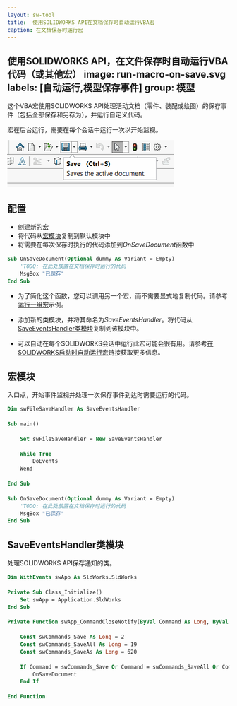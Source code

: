 ```yaml
---
layout: sw-tool
title:  使用SOLIDWORKS API在文档保存时自动运行VBA宏
caption: 在文档保存时运行宏
---
```

 使用SOLIDWORKS API，在文件保存时自动运行VBA代码（或其他宏）
image: run-macro-on-save.svg
labels: [自动运行,模型保存事件]
group: 模型
---
这个VBA宏使用SOLIDWORKS API处理活动文档（零件、装配或绘图）的保存事件（包括全部保存和另存为），并运行自定义代码。

宏在后台运行，需要在每个会话中运行一次以开始监视。

![文件保存命令](save-command.png)

## 配置

* 创建新的宏
* 将代码从[宏模块](#宏模块)复制到默认模块中
* 将需要在每次保存时执行的代码添加到*OnSaveDocument*函数中

``` vb
Sub OnSaveDocument(Optional dummy As Variant = Empty)
    'TODO: 在此处放置在文档保存时运行的代码
    MsgBox "已保存"
End Sub
```

* 为了简化这个函数，您可以调用另一个宏，而不需要显式地复制代码。请参考[运行一组宏](/docs/codestack/solidworks-api/application/frame/run-macros-group/)示例。

* 添加新的类模块，并将其命名为*SaveEventsHandler*。将代码从[SaveEventsHandler类模块](#saveeventshandler类模块)复制到该模块中。

* 可以自动在每个SOLIDWORKS会话中运行此宏可能会很有用。请参考[在SOLIDWORKS启动时自动运行宏](/docs/codestack/solidworks-api/getting-started/macros/run-macro-on-solidworks-start/)链接获取更多信息。

## 宏模块

入口点，开始事件监视并处理一次保存事件到达时需要运行的代码。

``` vb
Dim swFileSaveHandler As SaveEventsHandler

Sub main()
    
    Set swFileSaveHandler = New SaveEventsHandler
    
    While True
        DoEvents
    Wend
    
End Sub

Sub OnSaveDocument(Optional dummy As Variant = Empty)
    'TODO: 在此处放置在文档保存时运行的代码
    MsgBox "已保存"
End Sub
```



## SaveEventsHandler类模块

处理SOLIDWORKS API保存通知的类。

``` vb
Dim WithEvents swApp As SldWorks.SldWorks

Private Sub Class_Initialize()
    Set swApp = Application.SldWorks
End Sub

Private Function swApp_CommandCloseNotify(ByVal Command As Long, ByVal reason As Long) As Long
    
    Const swCommands_Save As Long = 2
    Const swCommands_SaveAll As Long = 19
    Const swCommands_SaveAs As Long = 620
    
    If Command = swCommands_Save Or Command = swCommands_SaveAll Or Command = swCommands_SaveAs Then
        OnSaveDocument
    End If
    
End Function

```